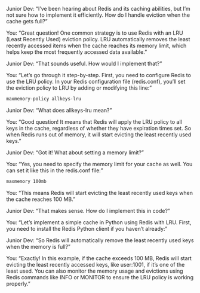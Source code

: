 Junior Dev: “I’ve been hearing about Redis and its caching abilities, but I’m not sure how to implement it efficiently. How do I handle eviction when the cache gets full?”

You: “Great question! One common strategy is to use Redis with an LRU (Least Recently Used) eviction policy. LRU automatically removes the least recently accessed items when the cache reaches its memory limit, which helps keep the most frequently accessed data available.”

Junior Dev: “That sounds useful. How would I implement that?”

You: “Let’s go through it step-by-step. First, you need to configure Redis to use the LRU policy. In your Redis configuration file (redis.conf), you’ll set the eviction policy to LRU by adding or modifying this line:”

```bash
maxmemory-policy allkeys-lru
```

Junior Dev: “What does allkeys-lru mean?”

You: “Good question! It means that Redis will apply the LRU policy to all keys in the cache, regardless of whether they have expiration times set. So when Redis runs out of memory, it will start evicting the least recently used keys.”

Junior Dev: “Got it! What about setting a memory limit?”

You: “Yes, you need to specify the memory limit for your cache as well. You can set it like this in the redis.conf file:”

```bash
maxmemory 100mb
```

You: “This means Redis will start evicting the least recently used keys when the cache reaches 100 MB.”

Junior Dev: “That makes sense. How do I implement this in code?”

You: “Let’s implement a simple cache in Python using Redis with LRU. First, you need to install the Redis Python client if you haven’t already:”

Junior Dev: “So Redis will automatically remove the least recently used keys when the memory is full?”

You: “Exactly! In this example, if the cache exceeds 100 MB, Redis will start evicting the least recently accessed keys, like user:1001, if it’s one of the least used. You can also monitor the memory usage and evictions using Redis commands like INFO or MONITOR to ensure the LRU policy is working properly.”
